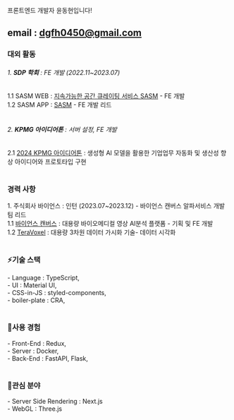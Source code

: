 프론트엔드 개발자 윤동현입니다!

email : dgfh0450@gmail.com
---
<h3>대외 활동</h3>
<h6>1. <b>SDP 학회</b> : FE 개발 (2022.11~2023.07)</h6>
<span>    </span>1.1 SASM WEB : <a href='https://www.sasm.co.kr/'>지속가능한 공간 큐레이팅 서비스 SASM</a> - FE 개발<br>
    1.2 SASM APP : <a href='https://apps.apple.com/kr/app/sasm/id6451327975'>SASM</a> - FE 개발 리드<br>
<br>
<h6>2. <b>KPMG 아이디어톤</b> : 서버 설정, FE 개발</h6>
    2.1 <a href='https://kpmgkr.notion.site/2024-KPMG-1fcd8a808f3d4f36a5ae8ad6e9bc413e'>2024 KPMG 아이디어톤</a> : 생성형 AI 모델을 활용한 기업업무 자동화 및 생산성 향상 아이디어와 프로토타입 구현<br>

<br>

<h3>경력 사항</h3>
1. 주식회사 바이언스 : 인턴 (2023.07~2023.12) - 바이언스 캔버스 알파서비스 개발팀 리드<br>
    1.1 <a href='https://vience.io/vience-canvas'>바이언스 캔버스</a> : 대용량 바이오메디컬 영상 AI분석 플랫폼 - 기획 및 FE 개발<br>
    1.2 <a href='https://vience.io/teravoxel'>TeraVoxel</a> : 대용량 3차원 데이터 가시화 기술- 데이터 시각화<br>
<br>

<h3>⚡기술 스택</h3>
- Language     : TypeScript,<br>
- UI           : Material UI,<br>
- CSS-in-JS    : styled-components,<br>
- boiler-plate : CRA,<br>
<br>
<h3>🤔사용 경험</h3>
- Front-End : Redux,<br>
- Server    : Docker,<br>
- Back-End  : FastAPI, Flask,<br>
<br>
<h3>🔭관심 분야</h3>
- Server Side Rendering : Next.js<br>
- WebGL : Three.js<br>
<!--
**dgfh0450/dgfh0450** is a ✨ _special_ ✨ repository because its `README.md` (this file) appears on your GitHub profile.

Here are some ideas to get you started:

- 🔭 I’m currently working on ...
- 🌱 I’m currently learning ...
- 👯 I’m looking to collaborate on ...
- 🤔 I’m looking for help with ...
- 💬 Ask me about ...
- 📫 How to reach me: ...
- 😄 Pronouns: ...
- ⚡ Fun fact: ...
-->
